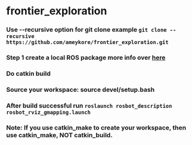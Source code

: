 # frontier_exploration
### Use --recursive option for git clone example ```git clone --recursive https://github.com/ameykore/frontier_exploration.git```
### Step 1 create a local ROS package more info over [here](https://wiki.ros.org/ROS/Tutorials/CreatingPackage)
### Do catkin build
### Source your workspace: source devel/setup.bash
### After build successful run  ``` roslaunch rosbot_description rosbot_rviz_gmapping.launch ```
### Note: If you use catkin_make to create your workspace, then use catkin_make, NOT catkin_build.
